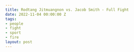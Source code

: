 ```yaml
---
title: Rodtang Jitmuangnon vs. Jacob Smith - Full Fight
date: 2022-11-04 00:00:00 Z
tags:
- people
- fight
- sport
- fire
layout: post
---
```


